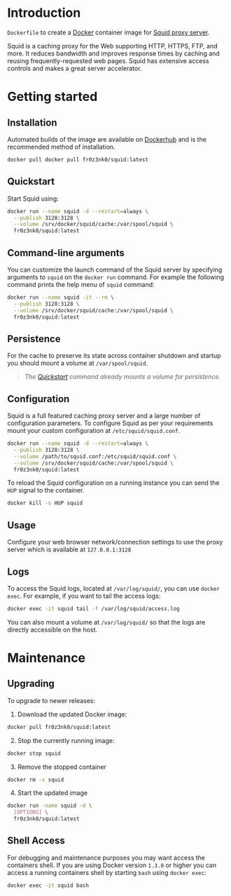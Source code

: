 # Introduction

`Dockerfile` to create a [Docker](https://www.docker.com/) container image for [Squid proxy server](http://www.squid-cache.org/).

Squid is a caching proxy for the Web supporting HTTP, HTTPS, FTP, and more. It reduces bandwidth and improves response times by caching and reusing frequently-requested web pages. Squid has extensive access controls and makes a great server accelerator.

# Getting started

## Installation

Automated builds of the image are available on [Dockerhub](https://hub.docker.com/r/fr0z3nk0/squid) and is the recommended method of installation.

```bash
docker pull docker pull fr0z3nk0/squid:latest
```

## Quickstart

Start Squid using:

```bash
docker run --name squid -d --restart=always \
  --publish 3128:3128 \
  --volume /srv/docker/squid/cache:/var/spool/squid \
  fr0z3nk0/squid:latest
```

## Command-line arguments

You can customize the launch command of the Squid server by specifying arguments to `squid` on the `docker run` command. For example the following command prints the help menu of `squid` command:

```bash
docker run --name squid -it --rm \
  --publish 3128:3128 \
  --volume /srv/docker/squid/cache:/var/spool/squid \
  fr0z3nk0/squid:latest
```

## Persistence

For the cache to preserve its state across container shutdown and startup you should mount a volume at `/var/spool/squid`.

> *The [Quickstart](#quickstart) command already mounts a volume for persistence.*

## Configuration

Squid is a full featured caching proxy server and a large number of configuration parameters. To configure Squid as per your requirements mount your custom configuration at `/etc/squid/squid.conf`.

```bash
docker run --name squid -d --restart=always \
  --publish 3128:3128 \
  --volume /path/to/squid.conf:/etc/squid/squid.conf \
  --volume /srv/docker/squid/cache:/var/spool/squid \
  fr0z3nk0/squid:latest
```

To reload the Squid configuration on a running instance you can send the `HUP` signal to the container.

```bash
docker kill -s HUP squid
```

## Usage

Configure your web browser network/connection settings to use the proxy server which is available at `127.0.0.1:3128`

## Logs

To access the Squid logs, located at `/var/log/squid/`, you can use `docker exec`. For example, if you want to tail the access logs:

```bash
docker exec -it squid tail -f /var/log/squid/access.log
```

You can also mount a volume at `/var/log/squid/` so that the logs are directly accessible on the host.

# Maintenance

## Upgrading

To upgrade to newer releases:

  1. Download the updated Docker image:

  ```bash
  docker pull fr0z3nk0/squid:latest
  ```

  2. Stop the currently running image:

  ```bash
  docker stop squid
  ```

  3. Remove the stopped container

  ```bash
  docker rm -v squid
  ```

  4. Start the updated image

  ```bash
  docker run -name squid -d \
    [OPTIONS] \
    fr0z3nk0/squid:latest
  ```

## Shell Access

For debugging and maintenance purposes you may want access the containers shell. If you are using Docker version `1.3.0` or higher you can access a running containers shell by starting `bash` using `docker exec`:

```bash
docker exec -it squid bash
```